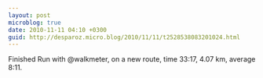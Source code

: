 ```yaml
---
layout: post
microblog: true
date: 2010-11-11 04:10 +0300
guid: http://desparoz.micro.blog/2010/11/11/t2528538083201024.html
---
```

Finished Run with @walkmeter, on a new route, time 33:17, 4.07 km, average 8:11.

